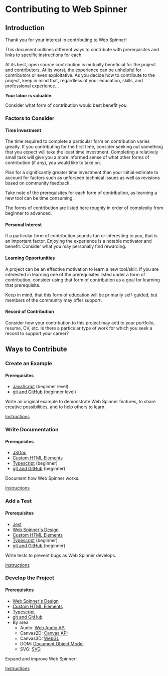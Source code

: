 # Contributing to Web Spinner

## Introduction

Thank you for your interest in contributing to Web Spinner!

This document outlines different ways to contribute with prerequisites and links to specific instructions for each.

At its best, open source contribution is mutually beneficial for the project and contributors. At its worst, the experience can be unhelpful for contributors or even exploitative. As you decide how to contribute to the project, keep in mind that, regardless of your education, skills, and professional experience...

**Your labor is valuable.**

Consider what form of contribution would best benefit _you_.

### Factors to Consider

#### Time Investment

The time required to complete a particular form on contribution varies greatly. If you contributing for the first time, consider seeking out something that you expect will take the least time investment. Completing a relatively small task will give you a more informed sense of what other forms of contribution (if any), you would like to take on.

Plan for a significantly greater time investment than your initial estimate to account for factors such as unforseen technical issues as well as revisions based on community feedback.

Take note of the prerequisites for each form of contribution, as learning a new tool can be time consuming.

The forms of contribution are listed here roughly in order of complexity from beginner to advanced.

#### Personal Interest

If a particular form of contribution sounds fun or interesting to you, that is an important factor. Enjoying the experience is a notable motivator and benefit. Consider what you may personally find rewarding.

#### Learning Opportunities

A project can be an effective motivation to learn a new tool/skill. If you are interested in learning one of the prerequisites listed under a form of contribution, consider using that form of contribution as a goal for learning that prerequisite.

Keep in mind, that this form of education will be primarily self-guided, but members of the community may offer support.

#### Record of Contribution

Consider how your contribution to this project may add to your portfolio, resume, CV, etc. Is there a particular type of work for which you seek a record to support your career?

## Ways to Contribute

### Create an Example

#### Prerequisites

- [JavaScript](https://developer.mozilla.org/en-US/docs/Web/JavaScript) (beginner level)
- [git and GitHub](https://docs.github.com/en/get-started/start-your-journey/about-github-and-git) (beginner level)

Write an original example to demonstrate Web Spinner features, to share creative possibilities, and to help others to learn.

[Instructions](create_example.md)

### Write Documentation

#### Prerequisites

- [JSDoc](https://jsdoc.app/)
- [Custom HTML Elements](https://developer.mozilla.org/en-US/docs/Web/API/Web_components/Using_custom_elements)
- [Typescript](https://www.typescriptlang.org/) (beginner)
- [git and GitHub](https://docs.github.com/en/get-started/start-your-journey/about-github-and-git) (beginner)

Document how Web Spinner works.

[Instructions](documentation.md)

### Add a Test

#### Prerequisites

- [Jest](https://jestjs.io/)
- [Web Spinner's Design](design.md)
- [Custom HTML Elements](https://developer.mozilla.org/en-US/docs/Web/API/Web_components/Using_custom_elements)
- [Typescript](https://www.typescriptlang.org/) (beginner)
- [git and GitHub](https://docs.github.com/en/get-started/start-your-journey/about-github-and-git) (beginner)

Write tests to prevent bugs as Web Spinner develops.

[Instructions](test.md)

### Develop the Project

#### Prerequisites

- [Web Spinner's Design](design.md)
- [Custom HTML Elements](https://developer.mozilla.org/en-US/docs/Web/API/Web_components/Using_custom_elements)
- [Typescript](https://www.typescriptlang.org/)
- [git and GitHub](https://docs.github.com/en/get-started/start-your-journey/about-github-and-git)
- By area
  - Audio: [Web Audio API](https://developer.mozilla.org/en-US/docs/Web/API/Web_Audio_API)
  - Canvas2D: [Canvas API](https://developer.mozilla.org/en-US/docs/Web/API/Canvas_API)
  - Canvas3D: [WebGL](https://developer.mozilla.org/en-US/docs/Web/API/WebGL_API)
  - DOM: [Document Object Model](https://developer.mozilla.org/en-US/docs/Glossary/DOM)
  - SVG: [SVG](https://developer.mozilla.org/en-US/docs/Web/SVG)

Expand and improve Web Spinner!

[Instructions](develop.md)
